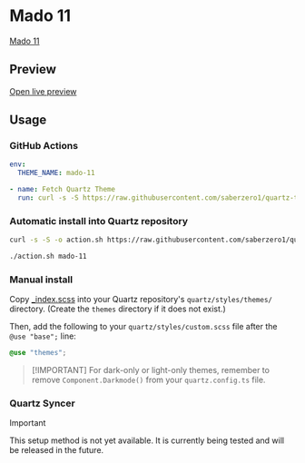 # Mado 11

[Mado 11](https://github.com/hydescarf/Obsidian-Theme-Mado-11)

## Preview

[Open live preview](https://quartz-themes.github.io/mado-11/)

## Usage

### GitHub Actions

```yaml
env:
  THEME_NAME: mado-11
```

```yaml
- name: Fetch Quartz Theme
  run: curl -s -S https://raw.githubusercontent.com/saberzero1/quartz-themes/master/action.sh | bash -s -- $THEME_NAME
```

### Automatic install into Quartz repository

```bash
curl -s -S -o action.sh https://raw.githubusercontent.com/saberzero1/quartz-themes/master/action.sh

./action.sh mado-11
```

### Manual install

Copy [\_index.scss](./_index.scss) into your Quartz repository's `quartz/styles/themes/` directory. (Create the `themes` directory if it does not exist.)

Then, add the following to your `quartz/styles/custom.scss` file after the `@use "base";` line:

```scss
@use "themes";
```

> [!IMPORTANT] For dark-only or light-only themes, remember to remove `Component.Darkmode()` from your `quartz.config.ts` file.

### Quartz Syncer

> [!IMPORTANT]
> This setup method is not yet available. It is currently being tested and will be released in the future.
